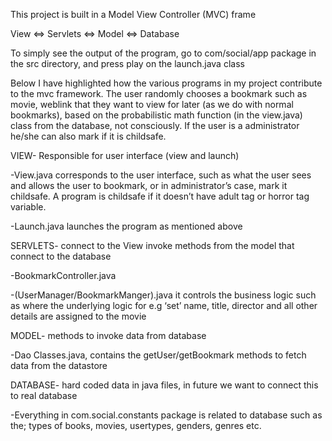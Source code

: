 This project is built in a Model View Controller (MVC) frame

View <=> Servlets <=> Model <=> Database

To simply see the output of the program, go to com/social/app package in the src directory, and press play on the launch.java class

Below I have highlighted how the various programs in my project contribute to the mvc framework. The user randomly chooses a bookmark such as movie, weblink that they want to view for later (as we do with normal bookmarks), based on the probabilistic math function (in the view.java) class from the database, not consciously. If the user is a administrator he/she can also mark if it is childsafe. 

VIEW- Responsible for user interface (view and launch)

-View.java corresponds to the user interface, such as what the user sees and allows the user to bookmark, or in administrator’s case, mark it childsafe. A program is childsafe if it doesn’t have adult tag or horror tag variable. 

-Launch.java launches the program as mentioned above

SERVLETS- connect to the View invoke methods from the model that connect to the database

-BookmarkController.java

-(UserManager/BookmarkManger).java it controls the business logic such as where the underlying logic for e.g ‘set’ name, title, director and all other details are assigned to the movie

MODEL- methods to invoke data from database

-Dao Classes.java, contains the getUser/getBookmark methods to fetch data from the datastore

DATABASE- hard coded data in java files, in future we want to connect this to real database
 
-Everything in com.social.constants package is related to database such as the; types of books, movies, usertypes, genders, genres etc.
